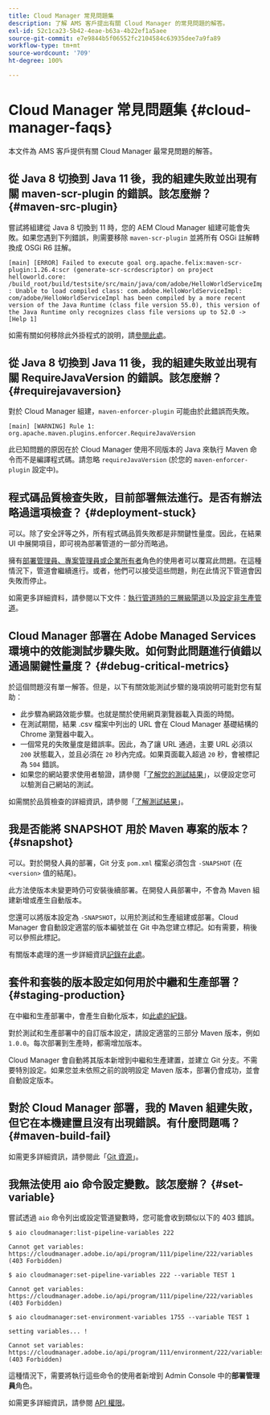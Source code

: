 ```yaml
---
title: Cloud Manager 常見問題集
description: 了解 AMS 客戶提出有關 Cloud Manager 的常見問題的解答。
exl-id: 52c1ca23-5b42-4eae-b63a-4b22ef1a5aee
source-git-commit: e7e9844b5f06552fc2104584c63935dee7a9fa89
workflow-type: tm+mt
source-wordcount: '709'
ht-degree: 100%

---
```



# Cloud Manager 常見問題集 {#cloud-manager-faqs}

本文件為 AMS 客戶提供有關 Cloud Manager 最常見問題的解答。

<!-- 
## Is it possible to use Java 11 with Cloud Manager builds? {#java-11}

Yes. You need to add the `maven-toolchains-plugin` with the correct settings for Java 11.

* This process is documented [here](/help/getting-started/using-the-wizard.md).
* For an example, see the [WKND sample project code](https://github.com/adobe/aem-guides-wknd/commit/6cb5238cb6b932735dcf91b21b0d835ae3a7fe75). -->

## 從 Java 8 切換到 Java 11 後，我的組建失敗並出現有關 maven-scr-plugin 的錯誤。該怎麼辦？ {#maven-src-plugin}

嘗試將組建從 Java 8 切換到 11 時，您的 AEM Cloud Manager 組建可能會失敗。如果您遇到下列錯誤，則需要移除 `maven-scr-plugin` 並將所有 OSGi 註解轉換成 OSGi R6 註解。

```text
[main] [ERROR] Failed to execute goal org.apache.felix:maven-scr-plugin:1.26.4:scr (generate-scr-scrdescriptor) on project helloworld.core: /build_root/build/testsite/src/main/java/com/adobe/HelloWorldServiceImpl.java : Unable to load compiled class: com.adobe.HelloWorldServiceImpl: com/adobe/HelloWorldServiceImpl has been compiled by a more recent version of the Java Runtime (class file version 55.0), this version of the Java Runtime only recognizes class file versions up to 52.0 -> [Help 1]
```

如需有關如何移除此外掛程式的說明，請[參閱此處](https://cqdump.joerghoh.de/2019/01/03/from-scr-annotations-to-osgi-annotations/)。

## 從 Java 8 切換到 Java 11 後，我的組建失敗並出現有關 RequireJavaVersion 的錯誤。該怎麼辦？ {#requirejavaversion}

對於 Cloud Manager 組建，`maven-enforcer-plugin` 可能由於此錯誤而失敗。

```text
[main] [WARNING] Rule 1: org.apache.maven.plugins.enforcer.RequireJavaVersion
```

此已知問題的原因在於 Cloud Manager 使用不同版本的 Java 來執行 Maven 命令而不是編譯程式碼。請忽略 `requireJavaVersion` (於您的 `maven-enforcer-plugin` 設定中)。

## 程式碼品質檢查失敗，目前部署無法進行。是否有辦法略過這項檢查？ {#deployment-stuck}

可以。除了安全評等之外，所有程式碼品質失敗都是非關鍵性量度。因此，在結果 UI 中展開項目，即可視為部署管道的一部分而略過。

擁有[部署管理員、專案管理員或企業所有者](/help/requirements/users-and-roles.md#role-definitions)角色的使用者可以覆寫此問題。在這種情況下，管道會繼續進行。或者，他們可以接受這些問題，則在此情況下管道會因失敗而停止。

如需更多詳細資料，請參閱以下文件：[執行管道時的三層級閘道](/help/using/code-quality-testing.md#three-tier-gates-while-running-a-pipeline)以及[設定非生產管道](/help/using/non-production-pipelines.md#understanding-the-flow)。

## Cloud Manager 部署在 Adobe Managed Services 環境中的效能測試步驟失敗。如何對此問題進行偵錯以通過關鍵性量度？ {#debug-critical-metrics}

於這個問題沒有單一解答。但是，以下有關效能測試步驟的幾項說明可能對您有幫助：

* 此步驟為網路效能步驟。也就是關於使用網頁瀏覽器載入頁面的時間。
* 在測試期間，結果 .csv 檔案中列出的 URL 會在 Cloud Manager 基礎結構的 Chrome 瀏覽器中載入。
* 一個常見的失敗量度是錯誤率。因此，為了讓 URL 通過，主要 URL 必須以 `200` 狀態載入，並且必須在 `20` 秒內完成。如果頁面載入超過 `20` 秒，會被標記為 `504` 錯誤。
* 如果您的網站要求使用者驗證，請參閱「[了解您的測試結果](/help/using/code-quality-testing.md#authenticated-performance-testing)」，以便設定您可以驗測自己網站的測試。

如需關於品質檢查的詳細資訊，請參閱「[了解測試結果](/help/using/code-quality-testing.md)」。

## 我是否能將 SNAPSHOT 用於 Maven 專案的版本？ {#snapshot}

可以。對於開發人員的部署，Git 分支 `pom.xml` 檔案必須包含 `-SNAPSHOT` (在 `<version>` 值的結尾)。

此方法使版本未變更時仍可安裝後續部署。在開發人員部署中，不會為 Maven 組建新增或產生自動版本。

您還可以將版本設定為 `-SNAPSHOT`，以用於測試和生產組建或部署。Cloud Manager 會自動設定適當的版本編號並在 Git 中為您建立標記。如有需要，稍後可以參照此標記。

有關版本處理的進一步詳細資訊[記錄在此處](https://experienceleague.adobe.com/zh-hant/docs/experience-manager-cloud-service/content/implementing/using-cloud-manager/managing-code/project-version-handling)。

## 套件和套裝的版本設定如何用於中繼和生產部署？ {#staging-production}

在中繼和生產部署中，會產生自動化版本，如[此處的紀錄](/help/managing-code/maven-project-version.md)。

對於測試和生產部署中的自訂版本設定，請設定適當的三部分 Maven 版本，例如 `1.0.0`。每次部署到生產時，都需增加版本。

Cloud Manager 會自動將其版本新增到中繼和生產建置，並建立 Git 分支。不需要特別設定。如果您並未依照之前的說明設定 Maven 版本，部署仍會成功，並會自動設定版本。

## 對於 Cloud Manager 部署，我的 Maven 組建失敗，但它在本機建置且沒有出現錯誤。有什麼問題嗎？ {#maven-build-fail}

如需更多詳細資訊，請參閱此「[Git 資源](https://github.com/cqsupport/cloud-manager/blob/main/cm-build-step-fails.md)」。

## 我無法使用 aio 命令設定變數。該怎麼辦？ {#set-variable}

嘗試透過 `aio` 命令列出或設定管道變數時，您可能會收到類似以下的 403 錯誤。

```shell
$ aio cloudmanager:list-pipeline-variables 222

Cannot get variables: https://cloudmanager.adobe.io/api/program/111/pipeline/222/variables (403 Forbidden)

$ aio cloudmanager:set-pipeline-variables 222 --variable TEST 1

Cannot get variables: https://cloudmanager.adobe.io/api/program/111/pipeline/222/variables (403 Forbidden)

$ aio cloudmanager:set-environment-variables 1755 --variable TEST 1

setting variables... !

Cannot set variables: https://cloudmanager.adobe.io/api/program/111/environment/222/variables (403 Forbidden)
```

這種情況下，需要將執行這些命令的使用者新增到 Admin Console 中的&#x200B;**部署管理員**&#x200B;角色。

如需更多詳細資訊，請參閱 [API 權限](https://developer.adobe.com/experience-cloud/cloud-manager/guides/getting-started/permissions/)。
